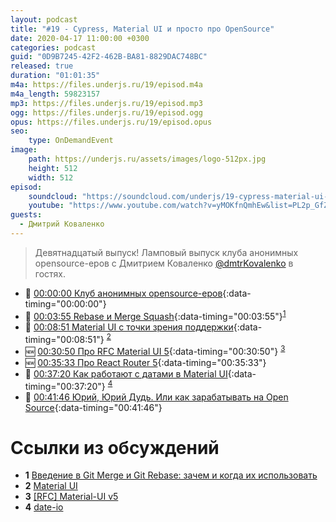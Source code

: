 ```yaml
---
layout: podcast
title: "#19 - Cypress, Material UI и просто про OpenSource"
date: 2020-04-17 11:00:00 +0300
categories: podcast
guid: "0D9B7245-42F2-462B-BA81-8829DAC748BC"
released: true
duration: "01:01:35"
m4a: https://files.underjs.ru/19/episod.m4a
m4a_length: 59823157
mp3: https://files.underjs.ru/19/episod.mp3
ogg: https://files.underjs.ru/19/episod.ogg
opus: https://files.underjs.ru/19/episod.opus
seo:
    type: OnDemandEvent
image:
    path: https://underjs.ru/assets/images/logo-512px.jpg
    height: 512
    width: 512
episod:
    soundcloud: "https://soundcloud.com/underjs/19-cypress-material-ui-i-prosto-pro-opensource/s-dEIybiE0vax"
    youtube: "https://www.youtube.com/watch?v=yMOKfnQmhEw&list=PL2p_GfZz-_1OWXrKUZRBc8LzMz5FJNXW7"
guests:
  - Дмитрий Коваленко
---
```


> Девятнадцатый выпуск! Ламповый выпуск клуба анонимных opensource-еров с Дмитрием Коваленко [@dmtrKovalenko](https://twitter.com/dmtrKovalenko) в гостях.

- 🤔 [00:00:00 Клуб анонимных opensource-еров](#){:data-timing="00:00:00"}
- 🤔 [00:03:55 Rebase и Merge Squash](#){:data-timing="00:03:55"}<sup>[1](#note1)</sup>
- 🤔 [00:08:51 Material UI с точки зрения поддержки](#){:data-timing="00:08:51"} <sup>[2](#note2)</sup>
- 🆕 [00:30:50 Про RFC Material UI 5](#){:data-timing="00:30:50"} <sup>[3](#note3)</sup>
- 🆕 [00:35:33 Про React Router 5](#){:data-timing="00:35:33"}
- 🤔 [00:37:20 Как работают с датами в Material UI](#){:data-timing="00:37:20"} <sup>[4](#note4)</sup>
- 🤔 [00:41:46 Юрий, Юрий Дудь. Или как зарабатывать на Open Source](#){:data-timing="00:41:46"}

# Ссылки из обсуждений

- <b id="note1">1</b> [Введение в Git Merge и Git Rebase: зачем и когда их использовать](https://habr.com/ru/post/432420/)
- <b id="note2">2</b> [Material UI](https://material-ui.com/ru/)
- <b id="note3">3</b> [[RFC] Material-UI v5](https://github.com/mui-org/material-ui/issues/20012)
- <b id="note4">4</b> [date-io](https://github.com/dmtrKovalenko/date-io)

